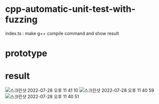 # cpp-automatic-unit-test-with-fuzzing

index.ts : make g++ compile command and show result 

# prototype

# result

![스크린샷 2022-07-28 오후 11 41 10](https://user-images.githubusercontent.com/44808218/181563431-42e3e307-3929-4c38-8508-713afaa7c05b.png)
![스크린샷 2022-07-28 오후 11 40 59](https://user-images.githubusercontent.com/44808218/181563395-79615e0d-09ac-4645-85c6-9a8191371cf5.png)
![스크린샷 2022-07-28 오후 11 40 51](https://user-images.githubusercontent.com/44808218/181563361-d4ce2ea5-da85-4a8a-9f7d-96d013c7354c.png)


